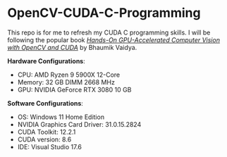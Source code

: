 # OpenCV-CUDA-C-Programming
This repo is for me to refresh my CUDA C programming skills. I will be following the popular book [*Hands-On GPU-Accelerated Computer Vision with OpenCV and CUDA*](https://github.com/PacktPublishing/Hands-On-GPU-Accelerated-Computer-Vision-with-OpenCV-and-CUDA.git) by Bhaumik Vaidya.

**Hardware Configurations**:
* CPU: AMD Ryzen 9 5900X 12-Core
* Memory: 32 GB DIMM 2668 MHz
* GPU: NVIDIA GeForce RTX 3080 10 GB

**Software Configurations**:
* OS: Windows 11 Home Edition
* NVIDIA Graphics Card Driver: 31.0.15.2824
* CUDA Toolkit: 12.2.1
* CUDA version: 8.6
* IDE: Visual Studio 17.6

